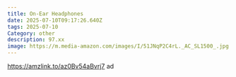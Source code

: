 ```yaml
---
title: On-Ear Headphones
date: 2025-07-10T09:17:26.640Z
tags: 2025-07-10
Category: other
description: 97.xx
image: https://m.media-amazon.com/images/I/51JNqP2C4rL._AC_SL1500_.jpg
---
```

https://amzlink.to/az0Bv54aBvrj7 ad